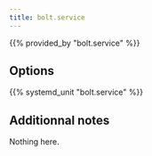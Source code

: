 ```yaml
---
title: bolt.service
---
```


{{% provided_by "bolt.service" %}}

## Options

{{% systemd_unit "bolt.service" %}}

## Additionnal notes

Nothing here.